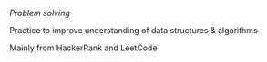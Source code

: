*Problem solving*

Practice to improve understanding of data structures & algorithms

Mainly from HackerRank and LeetCode
